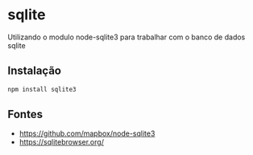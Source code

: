 # sqlite
Utilizando o modulo node-sqlite3 para trabalhar com o banco de dados sqlite

## Instalação
```bash
npm install sqlite3
```

## Fontes
- https://github.com/mapbox/node-sqlite3
- https://sqlitebrowser.org/